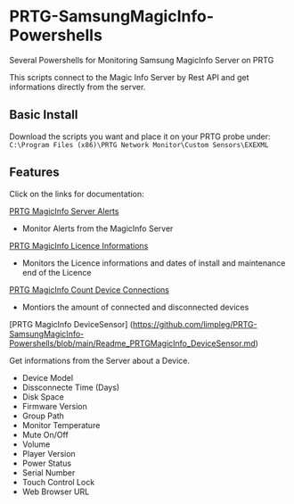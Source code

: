 # PRTG-SamsungMagicInfo-Powershells
Several Powershells for Monitoring Samsung MagicInfo Server on PRTG

This scripts connect to the Magic Info Server by Rest API and get informations directly from the server.

## Basic Install
Download the scripts you want and place it on your PRTG probe under:  
`C:\Program Files (x86)\PRTG Network Monitor\Custom Sensors\EXEXML`

## Features
Click on the links for documentation:

[PRTG MagicInfo Server Alerts](https://github.com/limpleg/PRTG-SamsungMagicInfo-Powershells/blob/main/Readme_PRTGMagicInfo_ServerAlerts.md)
- Monitor Alerts from the MagicInfo Server

[PRTG MagicInfo Licence Informations](https://github.com/limpleg/PRTG-SamsungMagicInfo-Powershells/blob/53fe0817203b3d1edcdc1c12d650aa8aba61c8dd/Readme_PRTGMaggicInfo_Licence.md)
- Monitors the Licence informations and dates of install and maintenance end of the Licence

[PRTG MagicInfo Count Device Connections](https://github.com/limpleg/PRTG-SamsungMagicInfo-Powershells/blob/main/Readme_PRTGMagicInfo_DeviceCount.md)
- Montiors the amount of connected and disconnected devices

[PRTG MagicInfo DeviceSensor] (https://github.com/limpleg/PRTG-SamsungMagicInfo-Powershells/blob/main/Readme_PRTGMagicInfo_DeviceSensor.md)

Get informations from the Server about a Device. 
- Device Model
- Dissconnecte Time (Days)
- Disk Space
- Firmware Version
- Group Path
- Monitor Temperature
- Mute On/Off
- Volume
- Player Version
- Power Status
- Serial Number
- Touch Control Lock
- Web Browser URL
